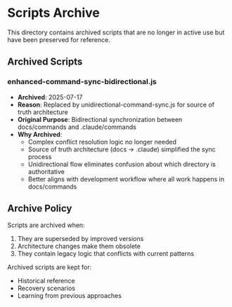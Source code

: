 # Scripts Archive

This directory contains archived scripts that are no longer in active use but have been preserved for reference.

## Archived Scripts

### enhanced-command-sync-bidirectional.js
- **Archived**: 2025-07-17
- **Reason**: Replaced by unidirectional-command-sync.js for source of truth architecture
- **Original Purpose**: Bidirectional synchronization between docs/commands and .claude/commands
- **Why Archived**: 
  - Complex conflict resolution logic no longer needed
  - Source of truth architecture (docs → .claude) simplified the sync process
  - Unidirectional flow eliminates confusion about which directory is authoritative
  - Better aligns with development workflow where all work happens in docs/commands

## Archive Policy

Scripts are archived when:
1. They are superseded by improved versions
2. Architecture changes make them obsolete
3. They contain legacy logic that conflicts with current patterns

Archived scripts are kept for:
- Historical reference
- Recovery scenarios
- Learning from previous approaches